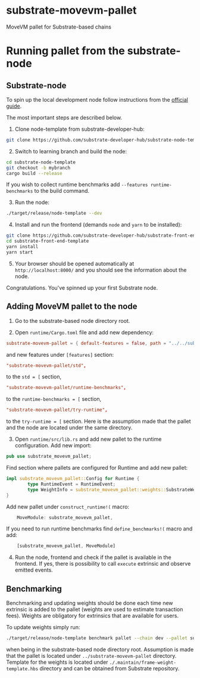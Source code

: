# substrate-movevm-pallet
MoveVM pallet for Substrate-based chains


# Running pallet from the substrate-node

## Substrate-node
To spin up the local development node follow instructions from the [official guide](https://docs.substrate.io/tutorials/build-a-blockchain/build-local-blockchain/).

The most important steps are described below.

1. Clone node-template from substrate-developer-hub:
```bash
git clone https://github.com/substrate-developer-hub/substrate-node-template
```

2. Switch to learning branch and build the node:
```bash
cd substrate-node-template
git checkout -b mybranch
cargo build --release
```
If you wish to collect runtime benchmarks add `--features runtime-benchmarks` to the build command.

3. Run the node:
```bash
./target/release/node-template --dev
```

4. Install and run the frontend (demands `node` and `yarn` to be installed):
```bash
git clone https://github.com/substrate-developer-hub/substrate-front-end-template
cd substrate-front-end-template
yarn install
yarn start
```

5. Your browser should be opened automatically at `http://localhost:8000/` and you should see the information about the node.

Congratulations. You've spinned up your first Substrate node.

## Adding MoveVM pallet to the node

1. Go to the substrate-based node directory root.

2. Open `runtime/Cargo.toml` file and add new dependency:
```toml
substrate-movevm-pallet = { default-features = false, path = "../../substrate-movevm-pallet" }
```
and new features under `[features]` section:
```toml
"substrate-movevm-pallet/std",
```
to the `std = [` section,
```toml
"substrate-movevm-pallet/runtime-benchmarks",
```
to the `runtime-benchmarks = [` section,
```toml
"substrate-movevm-pallet/try-runtime",
```
to the `try-runtime = [` section.
Here is the assumption made that the pallet and the node are located under the same directory.

3. Open `runtime/src/lib.rs` and add new pallet to the runtime configuration.
Add new import:
```rust
pub use substrate_movevm_pallet;
```
Find section where pallets are configured for Runtime and add new pallet:
```rust
impl substrate_movevm_pallet::Config for Runtime {
        type RuntimeEvent = RuntimeEvent;
        type WeightInfo = substrate_movevm_pallet::weights::SubstrateWeight<Runtime>;
}
```
Add new pallet under `construct_runtime!(` macro:
```rust
    MoveModule: substrate_movevm_pallet,
```
If you need to run runtime benchmarks find `define_benchmarks!(` macro and add:
```rust
    [substrate_movevm_pallet, MoveModule]
```

4. Run the node, frontend and check if the pallet is available in the frontend. If yes, there is possibility to call `execute` extrinsic and observe emitted events.

## Benchmarking
Benchmarking and updating weights should be done each time new extrinsic is added to the pallet (weights are used to estimate transaction fees). Weights are obligatory for extrinsics that are available for users.

To update weights simply run:
```bash
./target/release/node-template benchmark pallet --chain dev --pallet substrate_movevm_pallet --steps=50 --repeat=20 --execution=wasm --wasm-execution=compiled --output ../substrate-movevm-pallet/src/weights.rs --template ./.maintain/frame-weight-template.hbs --extrinsic '*'
```
when being in the substrate-based node directory root. Assumption is made that the pallet is located under `../substrate-movevm-pallet` directory. Template for the weights is located under `./.maintain/frame-weight-template.hbs` directory and can be obtained from Substrate repository.